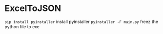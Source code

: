 # ExcelToJSON

`pip install pyinstaller` install pyinstaller
`pyinstaller -F main.py` freez the python file to exe
